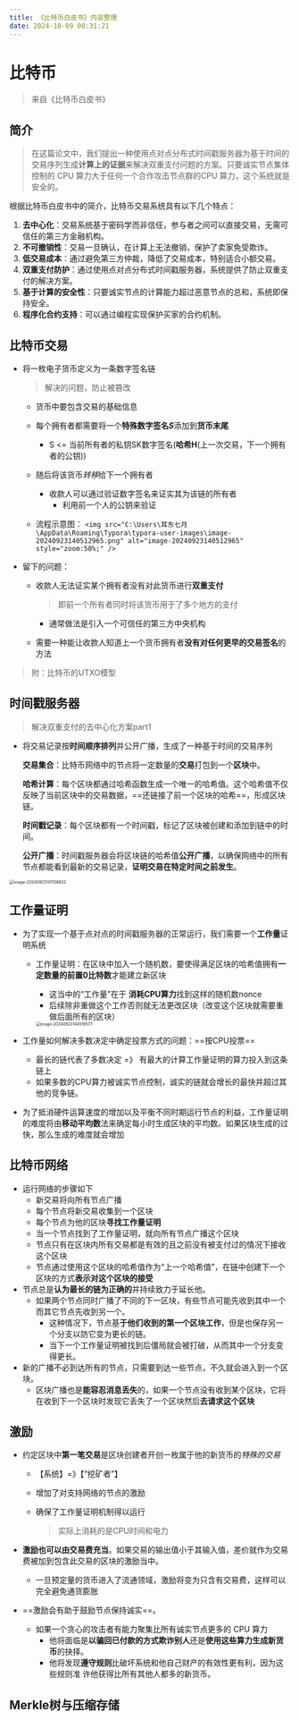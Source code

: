 ```yaml
---
title: 《比特币白皮书》内容整理
date: 2024-10-09 00:31:21
---
```

# 比特币

> 来自《比特币白皮书》

## 简介

> 在这篇论文中，我们提出一种使用点对点分布式时间戳服务器为基于时间的交易序列生成**计算上的证据**来解决双重支付问题的方案。只要诚实节点集体控制的 CPU 算力大于任何一个合作攻击节点群的CPU 算力，这个系统就是安全的。

根据比特币白皮书中的简介，比特币交易系统具有以下几个特点：

1. **去中心化**：交易系统基于密码学而非信任，参与者之间可以直接交易，无需可信任的第三方金融机构。
2. **不可撤销性**：交易一旦确认，在计算上无法撤销，保护了卖家免受欺诈。
3. **低交易成本**：通过避免第三方仲裁，降低了交易成本，特别适合小额交易。
4. **双重支付防护**：通过使用点对点分布式时间戳服务器，系统提供了防止双重支付的解决方案。
5. **基于计算的安全性**：只要诚实节点的计算能力超过恶意节点的总和，系统即保持安全。
6. **程序化合约支持**：可以通过编程实现保护买家的合约机制。

## 比特币交易

- 将一枚电子货币定义为一条数字签名链

  > 解决的问题，防止被篡改
  >

  - 货币中要包含交易的基础信息
  - 每个拥有者都需要将一个**特殊数字签名*S***添加到**货币末尾**

    - S <= 当前所有者的私钥SK数字签名(**哈希H**(上一次交易，下一个拥有者的公钥))
  - 随后将该货币*转移*给下一个拥有者

    - 收款人可以通过验证数字签名来证实其为该链的所有者
      - 利用前一个人的公钥来验证
  - 流程示意图：
    `<img src="C:\Users\耳东七月\AppData\Roaming\Typora\typora-user-images\image-20240923140512965.png" alt="image-20240923140512965" style="zoom:50%;" />`
- 留下的问题：

  - 收款人无法证实某个拥有者没有对此货币进行**双重支付**

    > 即前一个所有者同时将该货币用于了多个地方的支付
    >

    - 通常做法是引入一个可信任的第三方中央机构
  - 需要一种能让收款人知道上一个货币拥有者**没有对任何更早的交易签名**的方法

> 附：比特币的UTXO模型

## 时间戳服务器

> 解决双重支付的去中心化方案part1

- 将交易记录按**时间顺序排列**并公开广播，生成了一种基于时间的交易序列

  **交易集合**：比特币网络中的节点将一定数量的**交易**打包到一个**区块**中。

  **哈希计算**：每个区块都通过哈希函数生成一个唯一的哈希值。这个哈希值不仅反映了当前区块中的交易数据，==还链接了前一个区块的哈希==，形成区块链。

  **时间戳记录**：每个区块都有一个时间戳，标记了区块被创建和添加到链中的时间。

  **公开广播**：时间戳服务器会将区块链的哈希值**公开广播**，以确保网络中的所有节点都能看到最新的交易记录，**证明交易在特定时间之前发生**。

<img src="C:\Users\耳东七月\AppData\Roaming\Typora\typora-user-images\image-20240923141556922.png" alt="image-20240923141556922" style="zoom:50%;" />

## 工作量证明

- 为了实现一个基于点对点的时间戳服务器的正常运行，我们需要一个**工作量**证明系统

  - 工作量证明：在区块中加入一个随机数，要使得满足区块的哈希值拥有**一定数量的前置0比特数**才能建立新区块

    - 这当中的“工作量”在于 **消耗CPU算力**找到这样的随机数nonce
    - 后续除非重做这个工作否则就无法更改区块（改变这个区块就需要重做后面所有的区块）

    <img src="C:\Users\耳东七月\AppData\Roaming\Typora\typora-user-images\image-20240923144519577.png" alt="image-20240923144519577" style="zoom:50%;" />
- 工作量如何解决多数决定中确定投票方式的问题：==按CPU投票==

  - 最长的链代表了多数决定 =》 有最大的计算工作量证明的算力投入到这条链上
  - 如果多数的CPU算力被诚实节点控制，诚实的链就会增长的最快并超过其他的竞争链。
- 为了抵消硬件运算速度的增加以及平衡不同时期运行节点的利益，工作量证明的难度将由**移动平均数**法来确定每小时生成区块的平均数。如果区块生成的过快，那么生成的难度就会增加

## 比特币网络

- 运行网络的步骤如下
  - 新交易将向所有节点广播
  - 每个节点将新交易收集到一个区块
  - 每个节点为他的区块**寻找工作量证明**
  - 当一个节点找到了工作量证明，就向所有节点广播这个区块
  - 节点只有在区块内所有交易都是有效的且之前没有被支付过的情况下接收这个区块
  - 节点通过使用这个区块的哈希值作为“上一个哈希值”，在链中创建下一个区块的方式**表示对这个区块的接受**
- 节点总是**认为最长的链为正确的**并持续致力于延长他。
  - 如果两个节点同时广播了不同的下一区块，有些节点可能先收到其中一个而其它节点先收到另一个。
    - 这种情况下，节点基**于他们收到的第一个区块工作**，但是也保存另一个分支以防它变为更长的链。
    - 当下一个工作量证明被找到后僵局就会被打破，从而其中一个分支变得更长。
- 新的广播不必到达所有的节点，只需要到达一些节点，不久就会进入到一个区块。
  - 区块广播也是**能容忍消息丢失**的，如果一个节点没有收到某个区块，它将在收到下一个区块时发现它丢失了一个区块然后**去请求这个区块**

## 激励

- 约定区块中**第一笔交易**是区块创建者开创一枚属于他的新货币的*特殊的交易*

  - 【系统】=》【“挖矿者”】
  - 增加了对支持网络的节点的激励
  - 确保了工作量证明机制得以运行

    > 实际上消耗的是CPU时间和电力
    >
- **激励也可以由交易费充当**。如果交易的输出值小于其输入值，差价就作为交易费被加到包含此交易的区块的激励当中。

  - 一旦预定量的货币进入了流通领域，激励将变为只含有交易费，这样可以完全避免通货膨胀
- ==激励会有助于鼓励节点保持诚实==。

  - 如果一个贪心的攻击者有能力聚集比所有诚实节点更多的 CPU 算力
    - 他将面临是**以骗回已付款的方式欺诈别人**还是**使用这些算力生成新货币**的抉择。
    - 他将发现**遵守规则**比破坏系统和他自己财产的有效性更有利，因为这些规则准
      许他获得比所有其他人都多的新货币。

## Merkle树与压缩存储
